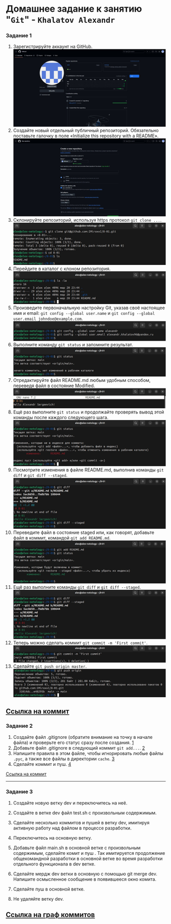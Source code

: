 # Домашнее задание к занятию "`Git`" - `Khalatov Alexandr`

### Задание 1

1. Зарегистрируйте аккаунт на GitHub.
![1](https://github.com/IMiroxxI/8-01-Git/blob/main/img/1.jpg)
2. Создайте новый отдельный публичный репозиторий. Обязательно поставьте галочку в поле «Initialize this repository with a README». 
![2](https://github.com/IMiroxxI/8-01-Git/blob/main/img/2.png)
3. Склонируйте репозиторий, используя https протокол `git clone ...`.
![3](https://github.com/IMiroxxI/8-01-Git/blob/main/img/3.png)
4. Перейдите в каталог с клоном репозитория.
![4](https://github.com/IMiroxxI/8-01-Git/blob/main/img/4.png)
5. Произведите первоначальную настройку Git, указав своё настоящее имя и email: `git config --global user.name` и `git config --global user.email johndoe@example.com`.
![5](https://github.com/IMiroxxI/8-01-Git/blob/main/img/5.png)
6. Выполните команду `git status` и запомните результат.
![6](https://github.com/IMiroxxI/8-01-Git/blob/main/img/6.png)
7. Отредактируйте файл README.md любым удобным способом, переведя файл в состояние Modified.
![7](https://github.com/IMiroxxI/8-01-Git/blob/main/img/7.png)
8. Ещё раз выполните `git status` и продолжайте проверять вывод этой команды после каждого следующего шага.
![8](https://github.com/IMiroxxI/8-01-Git/blob/main/img/8.png)
9. Посмотрите изменения в файле README.md, выполнив команды `git diff` и `git diff --staged`.
![9](https://github.com/IMiroxxI/8-01-Git/blob/main/img/9.png)
10. Переведите файл в состояние staged или, как говорят, добавьте файл в коммит, командой `git add README.md`.
![10](https://github.com/IMiroxxI/8-01-Git/blob/main/img/10.png)
11. Ещё раз выполните команды `git diff` и `git diff --staged`.
![11](https://github.com/IMiroxxI/8-01-Git/blob/main/img/11.png)
12. Теперь можно сделать коммит `git commit -m 'First commit'`.
![12](https://github.com/IMiroxxI/8-01-Git/blob/main/img/12.png)
13. Сделайте `git push origin master`.
![13](https://github.com/IMiroxxI/8-01-Git/blob/main/img/13.png)

[Ссылка на коммит](https://github.com/IMiroxxI/8-01/commit/e48295ba022506e6fa38208c7c0ecf30395a9596)
---

### Задание 2

1. Создайте файл .gitignore (обратите внимание на точку в начале файла) и проверьте его статус сразу после создания.
[1](https://github.com/IMiroxxI/8-01-Git/blob/main/img2/2-1.png)
2. Добавьте файл .gitignore в следующий коммит `git add...`.
[2](https://github.com/IMiroxxI/8-01-Git/blob/main/img2/2-2.png)
3. Напишите правила в этом файле, чтобы игнорировать любые файлы `.pyc`, а также все файлы в директории `cache`.
[3](https://github.com/IMiroxxI/8-01-Git/blob/main/img2/2-3.png)
4. Сделайте коммит и пуш.
[4](https://github.com/IMiroxxI/8-01-Git/blob/main/img2/2-4.png)

[Ссылка на коммит](https://github.com/IMiroxxI/8-01/commit/6c18153fbc2cbc345a05712e3b501ab5d65a2392)

---

### Задание 3

1. Создайте новую ветку dev и переключитесь на неё.

2. Создайте в ветке dev файл test.sh с произвольным содержимым.

3. Сделайте несколько коммитов и пушей  в ветку dev, имитируя активную работу над  файлом в процессе разработки.

4. Переключитесь на основную ветку.

5. Добавьте файл main.sh в основной ветке с произвольным содержимым, сделайте комит и пуш . Так имитируется продолжение общекомандной разработки в основной ветке во время разработки отдельного функционала в dev  ветке.

6. Сделайте мердж dev  ветки в основную с помощью git merge dev. Напишите осмысленное сообщение в появившееся окно комита.

7. Сделайте пуш в основной ветке.

8. Не удаляйте ветку dev.

[Ссылка на граф коммитов](https://github.com/IMiroxxI/8-01/network)
---
